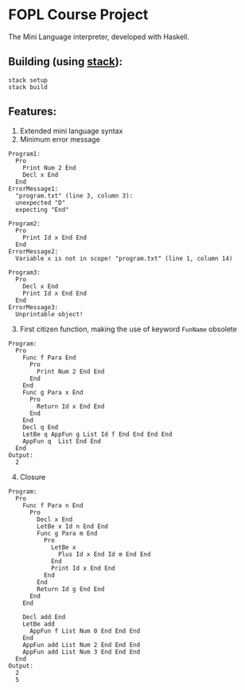 # FOPL Course Project

The Mini Language interpreter, developed with Haskell.

## Building (using [stack](https://github.com/commercialhaskell/stack)):
```
stack setup
stack build
```
## Features:
1. Extended mini language syntax
2. Minimum error message

  ```
  Program1:
    Pro
      Print Num 2 End
      Decl x End
    End
  ErrorMessage1:
    "program.txt" (line 3, column 3):
    unexpected "D"
    expecting "End"

  Program2:
    Pro
      Print Id x End End
    End
  ErrorMessage2:
    Variable x is not in scope! "program.txt" (line 1, column 14)

  Program3:
    Pro
      Decl x End
      Print Id x End End
    End
  ErrorMessage3:
    Unprintable object!
  ```
3. First citizen function, making the use of keyword `FunName` obsolete
  ```
  Program:
    Pro
      Func f Para End
        Pro
          Print Num 2 End End
        End
      End
      Func g Para x End
        Pro
          Return Id x End End
        End
      End
      Decl q End
      LetBe q AppFun g List Id f End End End End
      AppFun q  List End End
    End    
  Output:
    2
  ```

4. Closure
  ```
  Program:
    Pro
      Func f Para n End
        Pro
          Decl x End
          LetBe x Id n End End
          Func g Para m End
            Pro
              LetBe x
                Plus Id x End Id m End End
              End
              Print Id x End End
            End
          End
          Return Id g End End
        End
      End

      Decl add End
      LetBe add
        AppFun f List Num 0 End End End
      End
      AppFun add List Num 2 End End End
      AppFun add List Num 3 End End End
    End
  Output:
    2
    5
  ```
